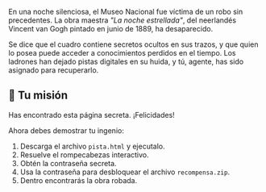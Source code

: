 En una noche silenciosa, el Museo Nacional fue víctima de un robo sin precedentes. La obra maestra *"La noche estrellada"*, del neerlandés Vincent van Gogh pintado en junio de 1889, ha desaparecido.

Se dice que el cuadro contiene secretos ocultos en sus trazos, y que quien lo posea puede acceder a conocimientos perdidos en el tiempo. Los ladrones han dejado pistas digitales en su huida, y tú, agente, has sido asignado para recuperarlo.

## 🧩 Tu misión

Has encontrado esta página secreta. ¡Felicidades!

Ahora debes demostrar tu ingenio:

1. Descarga el archivo `pista.html` y ejecutalo.
2. Resuelve el rompecabezas interactivo.
3. Obtén la contraseña secreta.
4. Usa la contraseña para desbloquear el archivo `recompensa.zip`.
5. Dentro encontrarás la obra robada.
